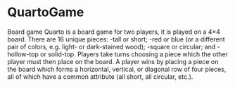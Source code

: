 # QuartoGame
Board game
Quarto is a board game for two players, it is played on a 4×4 board. 
There are 16 unique pieces:
 -tall or short;
 -red or blue (or a different pair of colors, e.g. light- or dark-stained wood);
 -square or circular; and
 -hollow-top or solid-top.
Players take turns choosing a piece which the other player must then place on the board. 
A player wins by placing a piece on the board which forms a horizontal, vertical, or diagonal
row of four pieces, all of which have a common attribute (all short, all circular, etc.).
